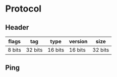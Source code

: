 # Protocol

## Header

| flags  |   tag   |  type   | version |  size   |
|--------|---------|---------|---------|---------|
| 8 bits | 32 bits | 16 bits | 16 bits | 32 bits |

## Ping


